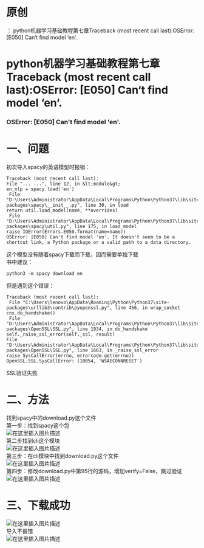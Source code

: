 # 原创

： python机器学习基础教程第七章Traceback (most recent call last):OSError: [E050] Can‘t find model ‘en‘.

# python机器学习基础教程第七章Traceback (most recent call last):OSError: [E050] Can‘t find model ‘en‘.

### OSError: [E050] Can't find model 'en'.

# 一、问题

初次导入spacy的英语模型时报错：

```
Traceback (most recent call last):
File "... ...", line 12, in &lt;module&gt;
en_nlp = spacy.load('en')
 File "D:\Users\Administrator\AppData\Local\Programs\Python\Python37\lib\site-packages\spacy\__init__.py", line 30, in load
return util.load_model(name, **overrides)
 File "D:\Users\Administrator\AppData\Local\Programs\Python\Python37\lib\site-packages\spacy\util.py", line 175, in load_model
raise IOError(Errors.E050.format(name=name))
OSError: [E050] Can't find model 'en'. It doesn't seem to be a shortcut link, a Python package or a valid path to a data directory.

```

这个模型没有随着spacy下载而下载，因而需要单独下载<br/> 书中建议：

```
python3 -m spacy download en

```

但是遇到这个错误：

```
Traceback (most recent call last):
 File "C:\Users\lenovo\AppData\Roaming\Python\Python37\site-packages\urllib3\contrib\pyopenssl.py", line 456, in wrap_socket
cnx.do_handshake()
 File "D:\Users\Administrator\AppData\Local\Programs\Python\Python37\lib\site-packages\OpenSSL\SSL.py", line 1934, in do_handshake
self._raise_ssl_error(self._ssl, result)
File "D:\Users\Administrator\AppData\Local\Programs\Python\Python37\lib\site-packages\OpenSSL\SSL.py", line 1663, in _raise_ssl_error
raise SysCallError(errno, errorcode.get(errno))
OpenSSL.SSL.SysCallError: (10054, 'WSAECONNRESET')

```

SSL验证失败

# 二、方法

找到spacy中的download.py这个文件<br/>
第一步：找到spacy这个包<br/> <img alt="在这里插入图片描述" src="https://img-blog.csdnimg.cn/20210103155806230.png"/><br/>
第二步找到cli这个模块<br/> <img alt="在这里插入图片描述" src="https://img-blog.csdnimg.cn/20210103155914538.png"/><br/>
第三步：在cli模块中找到download.py这个文件<br/> <img alt="在这里插入图片描述" src="https://img-blog.csdnimg.cn/20210103160001817.png?x-oss-process=image/watermark,type_ZmFuZ3poZW5naGVpdGk,shadow_10,text_aHR0cHM6Ly9ibG9nLmNzZG4ubmV0L3B5dGhvbl9fcmVwb3J0ZWQ=,size_16,color_FFFFFF,t_70"/><br/>
第四步：修改download.py中第95行的源码，增加verify=False，跳过验证<br/> <img alt="在这里插入图片描述" src="https://img-blog.csdnimg.cn/20210103160110757.png?x-oss-process=image/watermark,type_ZmFuZ3poZW5naGVpdGk,shadow_10,text_aHR0cHM6Ly9ibG9nLmNzZG4ubmV0L3B5dGhvbl9fcmVwb3J0ZWQ=,size_16,color_FFFFFF,t_70"/>

# 三、下载成功

<img alt="在这里插入图片描述" src="https://img-blog.csdnimg.cn/2021010316024163.png?x-oss-process=image/watermark,type_ZmFuZ3poZW5naGVpdGk,shadow_10,text_aHR0cHM6Ly9ibG9nLmNzZG4ubmV0L3B5dGhvbl9fcmVwb3J0ZWQ=,size_16,color_FFFFFF,t_70"/><br/>
导入不报错<br/> <img alt="在这里插入图片描述" src="https://img-blog.csdnimg.cn/20210103160315114.png"/>

